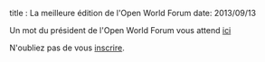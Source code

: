 title : La meilleure édition de l'Open World Forum
date: 2013/09/13

Un mot du président de l'Open World Forum vous attend [ici](http://www.openworldforum.org/en/news/word-form-the-president/)

N'oubliez pas de vous [inscrire](http://www.openworldforum.org/registration/).
